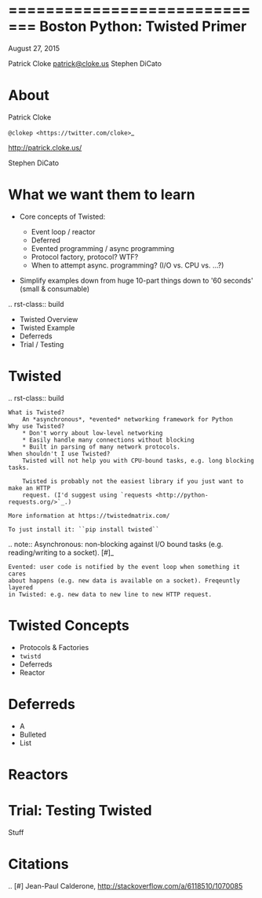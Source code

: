 =============================
Boston Python: Twisted Primer
=============================

August 27, 2015

Patrick Cloke <patrick@cloke.us>
Stephen DiCato


About
=====

Patrick Cloke

`@clokep <https://twitter.com/cloke>`_

http://patrick.cloke.us/

Stephen DiCato

What we want them to learn
==============

* Core concepts of Twisted:
    * Event loop / reactor
    * Deferred
    * Evented programming / async programming
    * Protocol factory, protocol? WTF?
    * When to attempt async. programming? (I/O vs. CPU vs. ...?)

* Simplify examples down from huge 10-part things down to '60 seconds' (small & consumable)


.. rst-class:: build

* Twisted Overview
* Twisted Example
* Deferreds
* Trial / Testing


Twisted
=======

.. rst-class:: build

    What is Twisted?
        An *asynchronous*, *evented* networking framework for Python
    Why use Twisted?
        * Don't worry about low-level networking
        * Easily handle many connections without blocking
        * Built in parsing of many network protocols.
    When shouldn't I use Twisted?
        Twisted will not help you with CPU-bound tasks, e.g. long blocking tasks.

        Twisted is probably not the easiest library if you just want to make an HTTP
        request. (I'd suggest using `requests <http://python-requests.org/>`_.)

    More information at https://twistedmatrix.com/

    To just install it: ``pip install twisted``

.. note::
    Asynchronous: non-blocking against I/O bound tasks (e.g. reading/writing to
    a socket). [#]_

    Evented: user code is notified by the event loop when something it cares
    about happens (e.g. new data is available on a socket). Freqeuntly layered
    in Twisted: e.g. new data to new line to new HTTP request.


Twisted Concepts
================

* Protocols & Factories
* ``twistd``
* Deferreds
* Reactor


Deferreds
=========

* A
* Bulleted
* List


Reactors
========


Trial: Testing Twisted
======================

Stuff


Citations
=========

.. [#] Jean-Paul Calderone, http://stackoverflow.com/a/6118510/1070085
